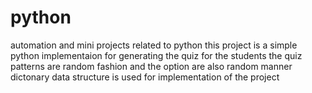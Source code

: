 # python
automation and mini projects related to python
this project is a simple python implementaion for generating the quiz for the students
the quiz patterns are random fashion and the option are also random manner
dictonary data structure is used for implementation of the project
